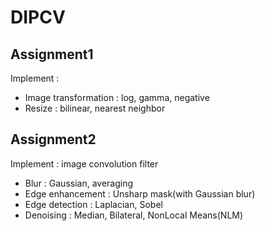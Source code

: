 # DIPCV

## Assignment1
Implement : 
- Image transformation : log, gamma, negative
- Resize : bilinear, nearest neighbor

## Assignment2
Implement : image convolution filter
- Blur : Gaussian, averaging
- Edge enhancement : Unsharp mask(with Gaussian blur)
- Edge detection : Laplacian, Sobel
- Denoising : Median, Bilateral, NonLocal Means(NLM)